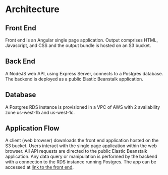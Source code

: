 # Architecture

## Front End
Front end is an Angular single page application. Output comprises HTML, Javascript, and CSS 
and the output bundle is hosted on an S3 bucket.

## Back End
A NodeJS web API, using Express Server, connects to a Postgres database. 
The backend is deployed as a public Elastic Beanstalk application. 

## Database
A Postgres RDS instance is provisioned in a VPC of AWS with 2 availability zone us-west-1b and us-west-1c.

## Application Flow
A client (web browser) downloads the front end application hosted on the S3 bucket. 
Users interact with the single page application within the web browser. 
All API requests are directed to the public Elastic Beanstalk application. 
Any data query or manipulation is performed by the backend with a connection to the RDS instance running Postgres.
The app can be accessed at [link to the front end](http://htruong-udagram.s3-website-us-west-1.amazonaws.com/home).
